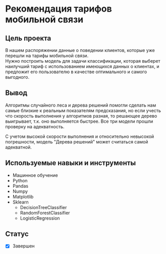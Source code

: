 # Рекомендация тарифов мобильной связи

## Цель проекта

В нашем распоряжении данные о поведении клиентов, которые уже перешли на тарифы мобильной связи.  
Нужно построить модель для задачи классификации, которая выберет наилучший тариф с использованием имеющихся данных о клиентах, и предложит его пользователю в качестве оптимального и самого выгодного.


## Вывод

Алгоритмы случайного леса и дерева решений помогли сделать нам самые близкие к реальным показателям предсказания, но если учесть что скорость выполнения у алгоритмов разная, то решающее дерево выигрывает, т.к. оно выполняется быстрее. Все три модели прошли проверку на адекватность.  

С учетом высокой скорости выполнения и относительно невысокой погрешности, модель "Дерева решений" может считаться самой адекватной.


## Используемые навыки и инструменты

* Машинное обучение
* Python
* Pandas
* Numpy
* Matplotlib
* Sklearn
    * DecisionTreeClassifier
    * RandomForestClassifier
    * LogisticRegression

## Статус

- [x] Завершен